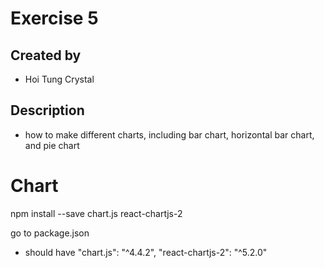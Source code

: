 # Exercise 5
## Created by
- Hoi Tung Crystal
## Description
- how to make different charts, including bar chart, horizontal bar chart, and pie chart 



# Chart
npm install --save chart.js react-chartjs-2

go to package.json
- should have 
"chart.js": "^4.4.2",
"react-chartjs-2": "^5.2.0"

